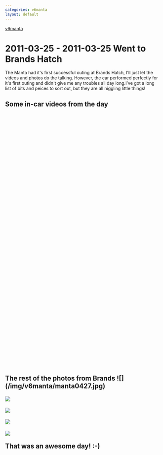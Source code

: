 ```yaml
---
categories: v6manta
layout: default
---
```


[v6manta](/v6manta)

# 2011-03-25 - 2011-03-25 Went to Brands Hatch
The Manta had it's first successful outing at Brands Hatch, I'll just let the videos and photos do the talking. However, the car performed perfectly for it's first outing and didn't give me any troubles all day long.I've got a long list of bits and peices to sort out, but they are all niggling little things!
<h2 id="Some in-car videos from the day">Some in-car videos from the day
<object width="500" height="405" classid="clsid:d27cdb6e-ae6d-11cf-96b8-444553540000" codebase="https://download.macromedia.com/pub/shockwave/cabs/flash/swflash.cab#version=6,0,40,0"><param name="allowFullScreen" value="true" /><param name="allowscriptaccess" value="always" /><param name="src" value="https://www.youtube.com/v/ukknPD3wjkQ&amp;hl=en&amp;fs=1&amp;border=1" /><param name="allowfullscreen" value="true" /><embed width="500" height="405" type="application/x-shockwave-flash" src="https://www.youtube.com/v/ukknPD3wjkQ&amp;hl=en&amp;fs=1&amp;border=1" allowFullScreen="true" allowscriptaccess="always" allowfullscreen="true" /></object>

<object width="500" height="405" classid="clsid:d27cdb6e-ae6d-11cf-96b8-444553540000" codebase="https://download.macromedia.com/pub/shockwave/cabs/flash/swflash.cab#version=6,0,40,0"><param name="allowFullScreen" value="true" /><param name="allowscriptaccess" value="always" /><param name="src" value="https://www.youtube.com/v/GrXmTAKGHfg&amp;hl=en&amp;fs=1&amp;border=1" /><param name="allowfullscreen" value="true" /><embed width="500" height="405" type="application/x-shockwave-flash" src="https://www.youtube.com/v/GrXmTAKGHfg&amp;hl=en&amp;fs=1&amp;border=1" allowFullScreen="true" allowscriptaccess="always" allowfullscreen="true" /></object>
<h2 id="The rest of the photos from Brands">The rest of the photos from Brands
![](/img/v6manta/manta0427.jpg)

![](/img/v6manta/manta0437.jpg)

![](/img/v6manta/manta0447.jpg)

![](/img/v6manta/manta0457.jpg)

![](/img/v6manta/manta0461.jpg)

That was an awesome day! :-)
